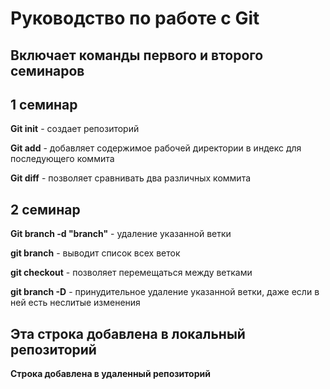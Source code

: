 # Руководство по работе с Git
## Включает команды первого и второго семинаров

## 1 семинар
**Git init** - создает репозиторий

**Git add** - добавляет содержимое рабочей директории в индекс для последующего коммита

**Git diff** - позволяет сравнивать два различных коммита

## 2 семинар

**Git branch -d "branch"** - удаление указанной ветки

**git branch** - выводит список всех веток

**git checkout** - позволяет перемещаться между ветками

**git branch -D** - принудительное удаление указанной ветки, даже если в ней есть неслитые изменения

## Эта строка добавлена в локальный репозиторий

**Строка добавлена в удаленный репозиторий**


